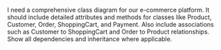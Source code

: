 I need a comprehensive class diagram for our e-commerce platform. It should include detailed attributes and methods for classes like Product, Customer, Order, ShoppingCart, and Payment. Also include associations such as Customer to ShoppingCart and Order to Product relationships. Show all dependencies and inheritance where applicable.
